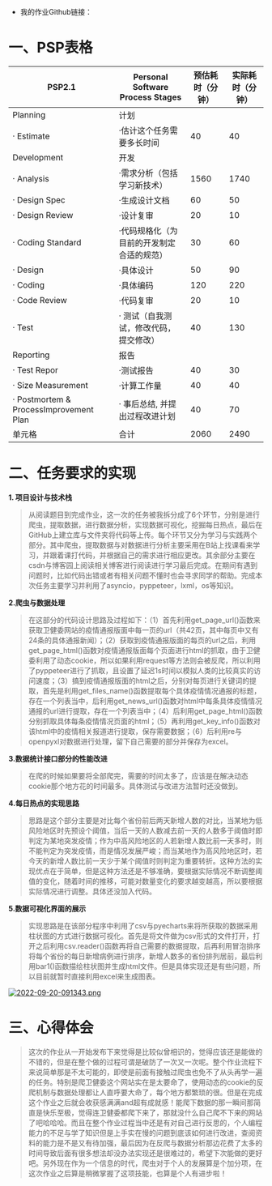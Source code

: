 - 我的作业Github链接：[](https://github.com/Edith129/mySpider)

# 一、PSP表格


| PSP2.1| Personal Software Process Stages | 预估耗时（分钟） | 实际耗时（分钟） |
| ------ | ------ | ------ | ------ |
| Planning | 计划 |  |  |
| · Estimate  | ·估计这个任务需要多长时间 | 40 | 40 |
| Development  | 开发 |  |  |
| · Analysis  | ·需求分析（包括学习新技术） | 1560 | 1740 |
| · Design Spec | ·生成设计文档 | 60 | 50 |
| · Design Review | ·设计复审 | 20 | 10 |
| · Coding Standard  | ·代码规格化（为目前的开发制定合适的规范） | 30 | 60 |
| · Design  | ·具体设计 | 50 | 90 |
| · Coding | ·具体编码 | 120 | 220 |
| · Code Review | ·代码复审 | 20 | 10 |
|· Test | · 测试（自我测试，修改代码，提交修改） | 40 | 130 |
| Reporting | 报告 |  |  |
| · Test Repor  | ·测试报告 | 40 | 30 |
| · Size Measurement  |  ·计算工作量 | 40 | 40 |
| · Postmortem & ProcessImprovement Plan | · 事后总结, 并提出过程改进计划 | 40 | 70 |
| 单元格 |  合计 | 2060 | 2490 |


# 二、任务要求的实现


**1. 项目设计与技术栈**

> 从阅读题目到完成作业，这一次的任务被我拆分成了6个环节，分别是进行爬虫，提取数据，进行数据分析，实现数据可视化，挖掘每日热点，最后在GitHub上建立库与文件夹将代码等上传。每个环节又分为学习与实践两个部分。其中爬虫，提取数据与对数据进行分析主要采用在B站上找课看来学习，并跟着课打代码，并根据自己的需求进行相应更改。其余部分主要在csdn与博客园上阅读相关博客进行阅读进行学习最后完成。在期间有遇到问题时，比如代码出错或者有相关问题不懂时也会寻求同学的帮助。完成本次任务主要学习并利用了asyncio，pyppeteer，lxml，os等知识。

**2.爬虫与数据处理**

> 在这部分的代码设计思路及过程如下：（1）首先利用get_page_url()函数来获取卫健委网站的疫情通报版面中每一页的url（共42页，其中每页中又有24条的具体通报新闻）；（2）获取到疫情通报版面的每页的url之后，利用get_page_html()函数对疫情通报版面每个页面进行html的抓取，由于卫健委利用了动态cookie，所以如果利用request等方法则会被反爬，所以利用了pyppeteer进行了抓取，且设置了延迟1s时间以模拟人类的比较真实的访问速度；（3）搞到疫情通报版面的html之后，分别对每页进行关键词的提取，首先是利用get_files_name()函数提取每个具体疫情情况通报的标题，存在一个列表当中，后利用get_news_url()函数对html中每条具体疫情情况通报的url进行提取，存在一个列表当中；（4）后利用get_page_html()函数分别抓取具体每条疫情情况页面的html；（5）再利用get_key_info()函数对该html中的疫情相关报道进行提取，保存需要数据；（6）后利用re与openpyxl对数据进行处理，留下自己需要的部分并保存为excel。

**3.数据统计接口部分的性能改进**

> 在爬的时候如果要将全部爬完，需要的时间太多了，应该是在解决动态cookie那个地方花的时间最多。具体测试与改进方法暂时还没做到。

**4.每日热点的实现思路**

> 思路是这个部分主要是对比每个省份前后两天新增人数的对比，当某地为低风险地区时先预设个阈值，当后一天的人数减去前一天的人数多于阈值时即判定为某地突发疫情；作为中高风险地区的人若新增人数比前一天多时，则不能判定为突发疫情，而是情况发展严峻；而当某地作为高风险地区时，若今天的新增人数比前一天少于某个阈值时则判定为重要转折。这种方法的实现优点在于简单，但是这种方法还是不够准确，要根据实际情况不断调整阈值的变化，随着时间的推移，可能对数量变化的要求越变越高，所以要根据实际情况进行调整。具体还没加入代码。

**5.数据可视化界面的展示**

> 实现思路是在该部分程序中利用了csv与pyecharts来将所获取的数据采用柱状图的方式进行数据可视化。首先是将文件做为csv形式的文件打开，打开之后利用csv.reader()函数再将自己需要的数据提取，后再利用冒泡排序将每个省份的每日新增病例进行排序，新增人数多的省份排列居前，最后利用bar1()函数描绘柱状图并生成html文件。但是具体实现还是有些问题，所以目前就暂时直接利用excel来生成图表。

[![2022-09-20-091343.png](https://i.postimg.cc/D0FVy22y/2022-09-20-091343.png)](https://postimg.cc/ygfpLCgw)


# 三、心得体会

> 这次的作业从一开始发布下来觉得是比较似曾相识的，觉得应该还是能做的不错的，但是在整个做的过程可谓是破防了一次又一次呢。整个作业流程下来说简单那是不太可能的，即使是前面有接触过爬虫也免不了从头再学一遍的任务。特别是爬卫健委这个网站实在是太要命了，使用动态的cookie的反爬机制与数据处理都让人直呼要大命了，每个地方都繁琐的很。但是在完成这个作业之后就会收获感满满and超有成就感！能爬下数据的那一瞬间那简直是快乐至极，觉得连卫健委都爬下来了，那就没什么自己爬不下来的网站了吧哈哈哈。而且在整个作业过程当中还是有对自己进行反思的，个人编程能力的不足与学了知识但是上手实在慢的问题到底该如何进行改进，查阅资料的能力是不是又有待加强，最后因为在反爬与数据分析那边花费了太多的时间导致后面有很多想法却没办法实现还是很难过的，希望下次能做的更好吧。另外现在作为一个信息的时代，爬虫对于个人的发展算是个加分项，在这次作业之后算是稍微掌握了这项技能，也算是个人有进步啦！

 